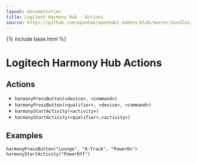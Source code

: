 ```yaml
---
layout: documentation
title: Logitech Harmony Hub - Actions
source: https://github.com/openhab/openhab1-addons/blob/master/bundles/action/org.openhab.action.harmonyhub/README.md
---
```


<!-- Attention authors: Do not edit directly. Please add your changes to the appropriate source repository -->

{% include base.html %}

# Logitech Harmony Hub Actions

## Actions

* `harmonyPressButton(<device>, <command>)`
* `harmonyPressButton(<qualifier>, <device>, <command>)`
* `harmonyStartActivity(<activity>)`
* `harmonyStartActivity(<qualifier>,<activity>)`


## Examples

```
harmonyPressButton("Lounge", "8-Track", "PowerOn")
harmonyStartActivity("PowerOff")
```
